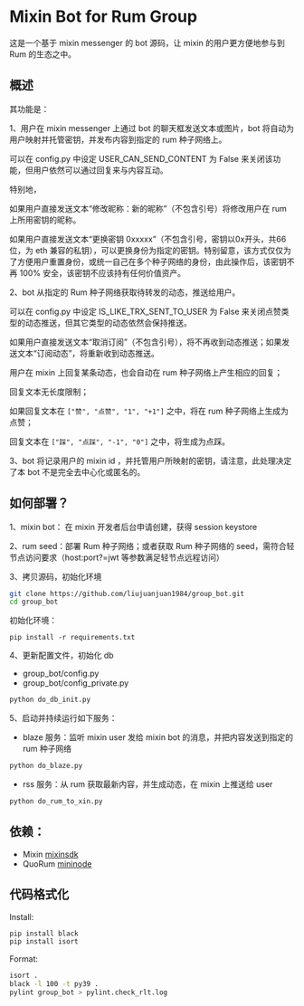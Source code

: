 # Mixin Bot for Rum Group

这是一个基于 mixin messenger 的 bot 源码，让 mixin 的用户更方便地参与到 Rum 的生态之中。

## 概述

其功能是：

1、用户在 mixin messenger 上通过 bot 的聊天框发送文本或图片，bot 将自动为用户映射并托管密钥，并发布内容到指定的 rum 种子网络上。

可以在 config.py 中设定 USER_CAN_SEND_CONTENT 为 False 来关闭该功能，但用户依然可以通过回复来与内容互动。

特别地，

如果用户直接发送文本“修改昵称：新的昵称”（不包含引号）将修改用户在 rum 上所用密钥的昵称。

如果用户直接发送文本“更换密钥 0xxxxx”（不包含引号，密钥以0x开头，共66位，为 eth 兼容的私钥），可以更换身份为指定的密钥。特别留意，该方式仅仅为了方便用户重置身份，或统一自己在多个种子网络的身份，由此操作后，该密钥不再 100% 安全，该密钥不应该持有任何价值资产。

2、bot 从指定的 Rum 种子网络获取待转发的动态，推送给用户。

可以在 config.py 中设定 IS_LIKE_TRX_SENT_TO_USER 为 False 来关闭点赞类型的动态推送，但其它类型的动态依然会保持推送。

如果用户直接发送文本“取消订阅”（不包含引号），将不再收到动态推送；如果发送文本“订阅动态”，将重新收到动态推送。

用户在 mixin 上回复某条动态，也会自动在 rum 种子网络上产生相应的回复；

回复文本无长度限制；

如果回复文本在 `["赞", "点赞", "1", "+1"]` 之中，将在 rum 种子网络上生成为点赞；

回复文本在 `["踩", "点踩", "-1", "0"]` 之中，将生成为点踩。

3、bot 将记录用户的 mixin id ，并托管用户所映射的密钥，请注意，此处理决定了本 bot 不是完全去中心化或匿名的。

## 如何部署？

1、mixin bot： 在 mixin 开发者后台申请创建，获得 session keystore

2、rum seed：部署 Rum 种子网络；或者获取 Rum 种子网络的 seed，需符合轻节点访问要求（host:port?=jwt 等参数满足轻节点远程访问）

3、拷贝源码，初始化环境

```bash
git clone https://github.com/liujuanjuan1984/group_bot.git
cd group_bot
```

初始化环境：

```pip install -r requirements.txt```

4、更新配置文件，初始化 db

- group_bot/config.py
- group_bot/config_private.py


```bash
python do_db_init.py
```

5、启动并持续运行如下服务：

- blaze 服务：监听 mixin user 发给 mixin bot 的消息，并把内容发送到指定的 rum 种子网络

```bash
python do_blaze.py
```

- rss 服务：从 rum 获取最新内容，并生成动态，在 mixin 上推送给 user

```bash
python do_rum_to_xin.py
```

## 依赖：

- Mixin [mixinsdk](https://pypi.org/project/mixinsdk/)
- QuoRum [mininode](https://github.com/liujuanjuan1984/mininode)

## 代码格式化

Install:

```bash
pip install black
pip install isort
```

Format:

```bash
isort .
black -l 100 -t py39 .
pylint group_bot > pylint.check_rlt.log
```
